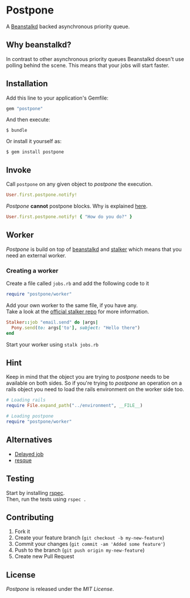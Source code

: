 # Postpone

A [Beanstalkd](http://kr.github.com/beanstalkd/) backed asynchronous priority queue.

## Why beanstalkd?

In contrast to other asynchronous priority queues Beanstalkd doesn't use 
polling behind the scene. This means that your jobs will start faster.

## Installation

Add this line to your application's Gemfile:
``` ruby
gem "postpone"
```

And then execute:
```
$ bundle
```

Or install it yourself as:
```    
$ gem install postpone
```

## Invoke

Call `postpone` on any given object to *postpone* the execution.

``` ruby
User.first.postpone.notify!
```

*Postpone* **cannot** postpone blocks. Why is explained [here](http://stackoverflow.com/a/38588/560073).

``` ruby
User.first.postpone.notify! { "How do you do?" }
```

## Worker

*Postpone* is build on top of [beanstalkd](http://kr.github.com/beanstalkd/) and [stalker](https://github.com/adamwiggins/stalker) which means that you need an external worker.

### Creating a worker

Create a file called `jobs.rb` and add the following code to it

``` ruby
require "postpone/worker"
```

Add your own worker to the same file, if you have any.  
Take a look at the [official stalker repo](https://github.com/han/stalker) for more information.

``` ruby
Stalker::job "email.send" do |args|
  Pony.send(to: args['to'], subject: "Hello there")
end
```

Start your worker using `stalk jobs.rb`

## Hint

Keep in mind that the object you are trying to *postpone* needs to be available on both sides.
So if you're trying to *postpone* an operation on a rails object you need to load the rails environment on the worker side too.

``` ruby
# Loading rails
require File.expand_path("../environment", __FILE__)

# Loading postpone
require "postpone/worker"
```

## Alternatives

- [Delayed job](https://github.com/tobi/delayed_job) 
- [resque](https://github.com/defunkt/resque)

## Testing

Start by installing [rspec](https://github.com/dchelimsky/rspec).  
Then, run the tests using `rspec .`

## Contributing

1. Fork it
2. Create your feature branch (`git checkout -b my-new-feature`)
3. Commit your changes (`git commit -am 'Added some feature'`)
4. Push to the branch (`git push origin my-new-feature`)
5. Create new Pull Request

## License

*Postpone* is released under the *MIT License*.